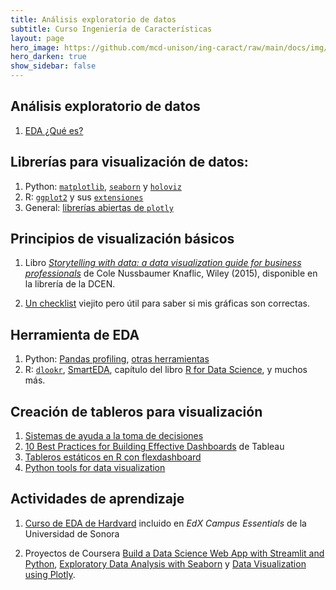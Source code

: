 ```yaml
---
title: Análisis exploratorio de datos 
subtitle: Curso Ingeniería de Características
layout: page
hero_image: https://github.com/mcd-unison/ing-caract/raw/main/docs/img/eda-banner.jpg
hero_darken: true
show_sidebar: false
---
```


## Análisis exploratorio de datos

1. [EDA ¿Qué es?](https://github.com/mcd-unison/ing-caract/raw/main/slides/exploratoryGraphs.pdf)

## Librerías para visualización de datos:

1. Python: [`matplotlib`](https://matplotlib.org/), [`seaborn`](https://seaborn.pydata.org/index.html) y [`holoviz`](https://holoviz.org)
2. R: [`ggplot2`](https://ggplot2.tidyverse.org/) y sus [`extensiones`](https://exts.ggplot2.tidyverse.org/gallery/)
3. General: [librerías abiertas de `plotly`](https://plotly.com/graphing-libraries/)

## Principios de visualización básicos

1. Libro [*Storytelling with data: a data visualization guide for business professionals*](https://www.storytellingwithdata.com)
de Cole Nussbaumer Knaflic, Wiley (2015), disponible en la librería de la DCEN.

2. [Un checklist](https://github.com/mcd-unison/ing-caract/raw/main/pdf/DataVizChecklist.pdf) viejito pero útil para saber si mis gráficas son correctas.

## Herramienta de EDA

1. Python: [Pandas profiling](https://github.com/pandas-profiling/pandas-profiling), [otras herramientas](https://medium.com/spatial-data-science/4-tools-to-speed-up-exploratory-data-analysis-eda-in-python-e240ebcd18de)
2. R: [`dlookr`](https://cran.r-project.org/web/packages/dlookr/vignettes/EDA.html), [SmartEDA](https://github.com/daya6489/SmartEDA), capítulo del libro [R for Data Science](https://r4ds.had.co.nz/exploratory-data-analysis.html), y muchos más.

## Creación de tableros para visualización 

1. [Sistemas de ayuda a la toma de decisiones](https://github.com/mcd-unison/ing-caract/raw/main/slides/dss.pptx)
2. [10 Best Practices for Building Effective Dashboards](https://github.com/mcd-unison/ing-caract/raw/main/pdf/BestPracticesDashboards.pdf) de Tableau
3. [Tableros estáticos en R con flexdashboard](https://pkgs.rstudio.com/flexdashboard/index.html)
4. [Python tools for data visualization](https://pyviz.org)

## Actividades de aprendizaje

1. [Curso de EDA de Hardvard](https://enterprise.edx.org/uni-sonora/course/HarvardX+PH125.2x) incluido en *EdX Campus Essentials* de la Universidad de Sonora

2. Proyectos de Coursera [Build a Data Science Web App with Streamlit and Python](https://www.coursera.org/programs/universidad-de-sonora-on-coursera-ggm7m/data-science/all-data-science?productId=ga5yHIcJEeqG6wra8eGWjw&productType=course&showMiniModal=true&source=browse), [Exploratory Data Analysis with Seaborn](https://www.coursera.org/programs/universidad-de-sonora-on-coursera-ggm7m/data-science/all-data-science?productId=p6Q7wxtgEeq7pQqHWtJNxQ&productType=course&showMiniModal=true&source=browse) y [Data Visualization using Plotly](https://www.coursera.org/programs/universidad-de-sonora-on-coursera-ggm7m/data-science/all-data-science?productId=e0wkbyH-EeymZwrrGHVoWw&productType=course&showMiniModal=true&source=browse).